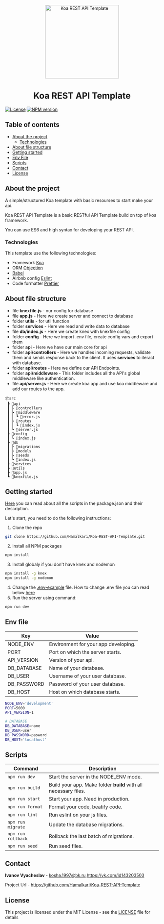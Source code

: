 <div align="center">
  <a href="https://github.com/Hamalkari/Koa-REST-API-Template" title="Koa REST API Template">
    <img alt="Koa REST API Template" src="https://habrastorage.org/getpro/habr/post_images/3a9/b5c/98c/3a9b5c98c384865ed6f78994cf9c0444.gif" width="240px" />
  </a>
  <br />
  <h1>Koa REST API Template</h1>
</div>

[![License][license-image]][license-url]
[![NPM version][npm-img]][npm-url]

## Table of contents
* [About the project](#about-the-project)
  * [Technologies](#technologies)
* [About file structure](#about-file-structure)
* [Getting started](#getting-started)
* [Env File](#env-file)
* [Scripts](#scripts)
* [Contact](#contact)
* [License](#license)

## About the project

A simple/structured Koa template with basic resourses to start make your api. 

Koa REST API Template is a basic RESTful API Template build on top of koa framework.

You can use ES6 and high syntax for developing your REST API.

### Technologies
This template use the following technologies:
* Framework [Koa](https://koajs.com/) 
* ORM [Objection](https://vincit.github.io/objection.js/) 
* [Babel](https://babeljs.io/) 
* Airbnb config [Eslint](https://eslint.org/) 
* Code formatter [Prettier](https://prettier.io/)

## About file structure
- file **knexfile.js** - our config for database
- file **app.js** - Here we create server and connect to database
- folder **utils** - for util function
- folder **services** - Here we read and write data to database
- file **db/index.js** - Here we create knex with knexfile config
- folder **config** - Here we import .env file, create config vars and export them
- folder **api** - Here we have our main core for api
- folder **api/controllers** - Here we handles incoming requests, validate them and sends response back to the client. It uses **services** to iteract with database.
- folder **api/routes** - Here we define our API Endpoints.
- folder **api/middleware** - This folder includes all the API's global middleware like authentication.
- file **api/server.js** - Here we create koa app and use koa middleware and add our routes to the app.
```
📦src
 ┣ 📂api
 ┃ ┣ 📂controllers
 ┃ ┣ 📂middleware
 ┃ ┃ ┗ 📜error.js
 ┃ ┣ 📂routes
 ┃ ┃ ┗ 📜index.js
 ┃ ┗ 📜server.js
 ┣ 📂config
 ┃ ┗ 📜index.js
 ┣ 📂db
 ┃ ┣ 📂migrations
 ┃ ┣ 📂models
 ┃ ┣ 📂seeds
 ┃ ┗ 📜index.js
 ┣ 📂services
 ┣ 📂utils
 ┣ 📜app.js
 ┗ 📜knexfile.js
```
## Getting started
[Here](#scripts) you can read about all the scripts in the package.json and their description.

Let's start, you need to do the following instructions:
1. Clone the repo
```sh
git clone https://github.com/Hamalkari/Koa-REST-API-Template.git
```
2. Install all NPM packages
```sh
npm install
```
3. Install globaly if you don't have knex and nodemon
```sh
npm install -g knex
npm install -g nodemon
```
4. Change the [.env-example](/.env-example) file. How to change .env file you can read below [here](#env-file)
5. Run the server using command:
```sh
npm run dev
```

## Env file
| Key | Value |
|-----|-------|
| NODE_ENV | Environment for your app developing. |
| PORT | Port on which the server starts.|
| API_VERSION | Version of your api. |
| DB_DATABASE | Name of your database. |
| DB_USER | Username of your user database. |
| DB_PASSWORD | Password of your user database. | 
| DB_HOST | Host on which database starts. | 
```sh
NODE_ENV='development'
PORT=5000
API_VERSION=1

# DATABASE
DB_DATABASE=name
DB_USER=user
DB_PASSWORD=pasword
DB_HOST='localhost'
```

## Scripts
| Command | Description |
|---------|-------------|
|`npm run dev`| Start the server in the NODE_ENV mode.|
|`npm run build`| Build your app. Make folder **build** with all necessary files.|
|`npm run start`| Start your app. Need in production.|
|`npm run format`| Format your code, beatify code.|
|`npm run lint`| Run eslint on your js files.|
|`npm run migrate` | Update the database migrations.|
|`npm run rollback` | Rollback the last batch of migrations.|
|`npm run seed`|  Run seed files.|


## Contact
**Ivanov Vyacheslav** - kosha.1997@bk.ru,https://vk.com/id143203503

Project Url - https://github.com/Hamalkari/Koa-REST-API-Template

## License
This project is licensed under the MIT License - see the [LICENSE](LICENSE) file for details

[license-image]: https://img.shields.io/github/license/Hamalkari/Koa-REST-API-Template
[license-url]: ./license
[npm-img]: https://img.shields.io/npm/v/koa
[npm-url]: https://www.npmjs.com/package/koa
